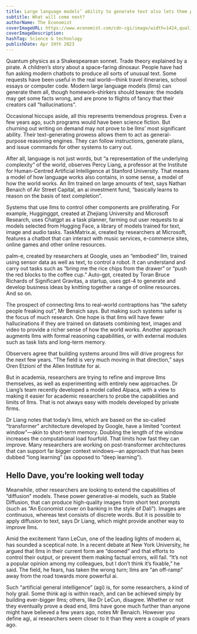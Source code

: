 ```yaml
---
title: Large language models’ ability to generate text also lets them plan and reason
subtitle: What will come next?
authorName: The Economist
coverImageURL: https://www.economist.com/cdn-cgi/image/width=1424,quality=80,format=auto/media-assets/image/20230422_STD003.jpg
coverImageDescription:  
hashTag: Science & technology
publishDate: Apr 19th 2023
---
```


Quantum physics as a Shakespearean sonnet. Trade theory explained by a pirate. A children’s story about a space-faring dinosaur. People have had fun asking modern chatbots to produce all sorts of unusual text. Some requests have been useful in the real world—think travel itineraries, school essays or computer code. Modern large language models (llms) can generate them all, though homework-shirkers should beware: the models may get some facts wrong, and are prone to flights of fancy that their creators call “hallucinations”.

Occasional hiccups aside, all this represents tremendous progress. Even a few years ago, such programs would have been science fiction. But churning out writing on demand may not prove to be llms’ most significant ability. Their text-generating prowess allows them to act as general-purpose reasoning engines. They can follow instructions, generate plans, and issue commands for other systems to carry out.

After all, language is not just words, but “a representation of the underlying complexity” of the world, observes Percy Liang, a professor at the Institute for Human-Centred Artificial Intelligence at Stanford University. That means a model of how language works also contains, in some sense, a model of how the world works. An llm trained on large amounts of text, says Nathan Benaich of Air Street Capital, an ai investment fund, “basically learns to reason on the basis of text completion”.

Systems that use llms to control other components are proliferating. For example, Hugginggpt, created at Zhejiang University and Microsoft Research, uses Chatgpt as a task planner, farming out user requests to ai models selected from Hugging Face, a library of models trained for text, image and audio tasks. TaskMatrix.ai, created by researchers at Microsoft, features a chatbot that can interact with music services, e-commerce sites, online games and other online resources.

palm-e, created by researchers at Google, uses an “embodied” llm, trained using sensor data as well as text, to control a robot. It can understand and carry out tasks such as “bring me the rice chips from the drawer” or “push the red blocks to the coffee cup.” Auto-gpt, created by Toran Bruce Richards of Significant Gravitas, a startup, uses gpt-4 to generate and develop business ideas by knitting together a range of online resources. And so on.

The prospect of connecting llms to real-world contraptions has “the safety people freaking out”, Mr Benaich says. But making such systems safer is the focus of much research. One hope is that llms will have fewer hallucinations if they are trained on datasets combining text, images and video to provide a richer sense of how the world works. Another approach augments llms with formal reasoning capabilities, or with external modules such as task lists and long-term memory.

Observers agree that building systems around llms will drive progress for the next few years. “The field is very much moving in that direction,” says Oren Etzioni of the Allen Institute for ai.

But in academia, researchers are trying to refine and improve llms themselves, as well as experimenting with entirely new approaches. Dr Liang’s team recently developed a model called Alpaca, with a view to making it easier for academic researchers to probe the capabilities and limits of llms. That is not always easy with models developed by private firms.

Dr Liang notes that today’s llms, which are based on the so-called “transformer” architecture developed by Google, have a limited “context window”—akin to short-term memory. Doubling the length of the window increases the computational load fourfold. That limits how fast they can improve. Many researchers are working on post-transformer architectures that can support far bigger context windows—an approach that has been dubbed “long learning” (as opposed to “deep learning”).

## Hello Dave, you’re looking well today
Meanwhile, other researchers are looking to extend the capabilities of “diffusion” models. These power generative-ai models, such as Stable Diffusion, that can produce high-quality images from short text prompts (such as “An Economist cover on banking in the style of Dali”). Images are continuous, whereas text consists of discrete words. But it is possible to apply diffusion to text, says Dr Liang, which might provide another way to improve llms.

Amid the excitement Yann LeCun, one of the leading lights of modern ai, has sounded a sceptical note. In a recent debate at New York University, he argued that llms in their current form are “doomed” and that efforts to control their output, or prevent them making factual errors, will fail. “It’s not a popular opinion among my colleagues, but I don’t think it’s fixable,” he said. The field, he fears, has taken the wrong turn; llms are “an off-ramp” away from the road towards more powerful ai.

Such “artificial general intelligence” (agi) is, for some researchers, a kind of holy grail. Some think agi is within reach, and can be achieved simply by building ever-bigger llms; others, like Dr LeCun, disagree. Whether or not they eventually prove a dead end, llms have gone much further than anyone might have believed a few years ago, notes Mr Benaich. However you define agi, ai researchers seem closer to it than they were a couple of years ago. 